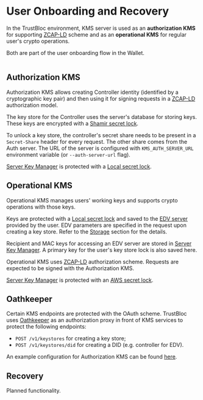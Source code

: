 # User Onboarding and Recovery

In the TrustBloc environment, KMS server is used as an **authorization KMS** for supporting [ZCAP-LD][zcap-ld] scheme
and as an **operational KMS** for regular user's crypto operations.

Both are part of the user onboarding flow in the Wallet.

```{image} ../_static/onboard_user_flow.png
```

## Authorization KMS

Authorization KMS allows creating Controller identity (identified by a cryptographic key pair) and then using it for
signing requests in a [ZCAP-LD][zcap-ld] authorization model.

The key store for the Controller uses the server's database for storing keys. These keys are encrypted with a
[Shamir secret lock][shamir-secret-lock].

To unlock a key store, the controller's secret share needs to be present in a `Secret-Share` header for every request.
The other share comes from the Auth server. The URL of the server is configured with `KMS_AUTH_SERVER_URL` environment
variable (or `--auth-server-url` flag).

[Server Key Manager][kms-architecture] is protected with a [Local secret lock][local-secret-lock].

## Operational KMS

Operational KMS manages users' working keys and supports crypto operations with those keys.

Keys are protected with a [Local secret lock][local-secret-lock] and saved to the [EDV server][edv-server] provided by
the user. EDV parameters are specified in the request upon creating a key store. Refer to the [Storage][kms-storage]
section for the details.

Recipient and MAC keys for accessing an EDV server are stored in [Server Key Manager][kms-architecture]. A primary key
for the user's key store lock is also saved here.

Operational KMS uses [ZCAP-LD][zcap-ld] authorization scheme. Requests are expected to be signed with the Authorization
KMS.

[Server Key Manager][kms-architecture] is protected with an [AWS secret lock][aws-secret-lock].

## Oathkeeper

Certain KMS endpoints are protected with the OAuth scheme. TrustBloc uses [Oathkeeper][oathkeeper] as an authorization
proxy in front of KMS services to protect the following endpoints:

* `POST /v1/keystores` for creating a key store;
* `POST /v1/keystores/did` for creating a DID (e.g. controller for EDV).

An example configuration for Authorization KMS can be found [here][oathkeeper-authz-kms].

## Recovery

Planned functionality.


[zcap-ld]: https://w3c-ccg.github.io/zcap-ld/
[shamir-secret-lock]: https://github.com/trustbloc/kms#shamir-secret-lock
[local-secret-lock]: https://github.com/trustbloc/kms#local-secret-lock
[aws-secret-lock]: https://github.com/trustbloc/kms#aws-secret-lock
[kms-architecture]: https://github.com/trustbloc/kms#architecture-overview
[kms-storage]: https://github.com/trustbloc/kms#storage
[edv-server]: https://github.com/trustbloc/edv
[oathkeeper]: https://github.com/ory/oathkeeper
[oathkeeper-authz-kms]: https://github.com/trustbloc/kms/blob/main/test/bdd/fixtures/oathkeeper-config/auth-keyserver/config.yaml
